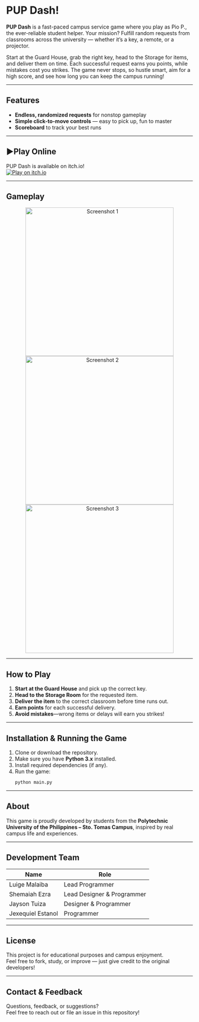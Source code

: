 # PUP Dash!

**PUP Dash** is a fast-paced campus service game where you play as Pio P., the ever-reliable student helper. Your mission? Fulfill random requests from classrooms across the university — whether it’s a key, a remote, or a projector.

Start at the Guard House, grab the right key, head to the Storage for items, and deliver them on time. Each successful request earns you points, while mistakes cost you strikes. The game never stops, so hustle smart, aim for a high score, and see how long you can keep the campus running!

---

## Features

- **Endless, randomized requests** for nonstop gameplay
- **Simple click-to-move controls** — easy to pick up, fun to master
- **Scoreboard** to track your best runs

---

## ▶Play Online

PUP Dash is available on itch.io!  
[![Play on itch.io](https://img.shields.io/badge/Play%20on-itch.io-red?style=for-the-badge&logo=itchdotio)](https://shemaiahezra.itch.io/pupdash)

---

## Gameplay

<p align="center">
  <img src="assets/screenshots/screenshot1.png" alt="Screenshot 1" width="400"/>
  <img src="assets/screenshots/screenshot2.png" alt="Screenshot 2" width="400"/>
  <img src="assets/screenshots/screenshot3.png" alt="Screenshot 3" width="400"/>
</p>

---

## How to Play

1. **Start at the Guard House** and pick up the correct key.
2. **Head to the Storage Room** for the requested item.
3. **Deliver the item** to the correct classroom before time runs out.
4. **Earn points** for each successful delivery.
5. **Avoid mistakes**—wrong items or delays will earn you strikes!


---


## Installation & Running the Game

1. Clone or download the repository.
2. Make sure you have **Python 3.x** installed.
3. Install required dependencies (if any).
4. Run the game:
   ```bash
   python main.py
   ```


---


## About

This game is proudly developed by students from the **Polytechnic University of the Philippines – Sto. Tomas Campus**, inspired by real campus life and experiences.

---

## Development Team

| Name               | Role                                   |
|--------------------|----------------------------------------|
| Luige Malaiba      | Lead Programmer                        |
| Shemaiah Ezra      | Lead Designer & Programmer             |
| Jayson Tuiza       | Designer & Programmer                  |
| Jexequiel Estanol  | Programmer                             |


---

## License

This project is for educational purposes and campus enjoyment.  
Feel free to fork, study, or improve — just give credit to the original developers!

---

## Contact & Feedback

Questions, feedback, or suggestions?  
Feel free to reach out or file an issue in this repository!

